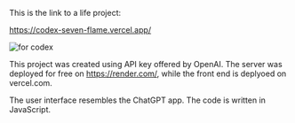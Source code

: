 This is the link to a life project:

https://codex-seven-flame.vercel.app/



![for codex](https://user-images.githubusercontent.com/123336389/221698522-19c56a62-5287-4660-8897-85180fd7c9d1.PNG)

This project was created using API key offered by OpenAI. The server was deployed for free on https://render.com/, while the front end is deplyoed on vercel.com. 

The user interface resembles the ChatGPT app. The code is written in JavaScript.
